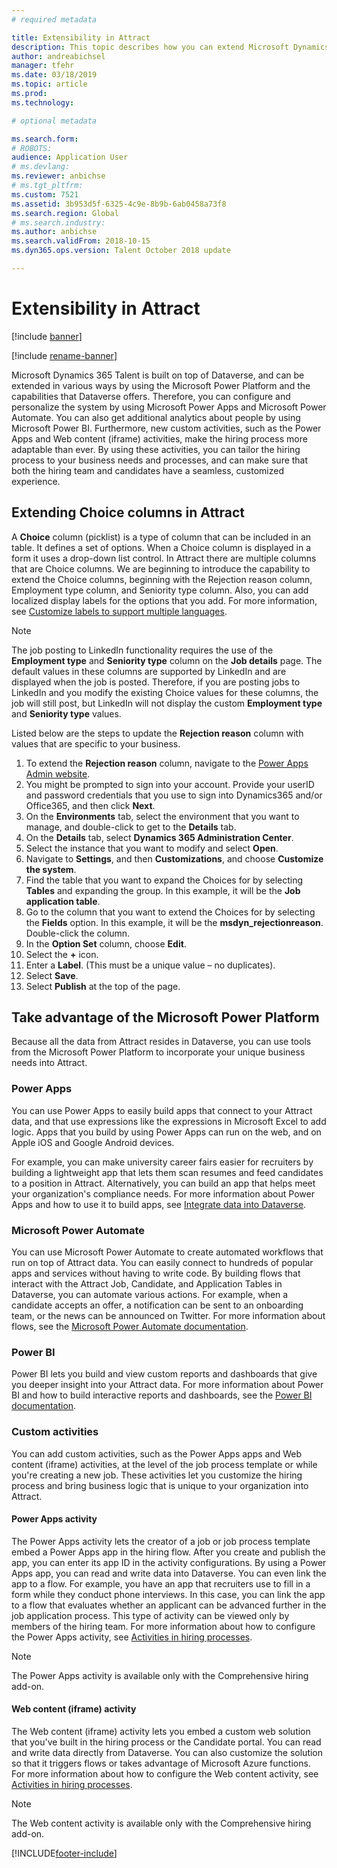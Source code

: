 ```yaml
---
# required metadata

title: Extensibility in Attract
description: This topic describes how you can extend Microsoft Dynamics 365 Talent - Attract by using the Microsoft Power platform.
author: andreabichsel
manager: tfehr
ms.date: 03/18/2019
ms.topic: article
ms.prod: 
ms.technology: 

# optional metadata

ms.search.form: 
# ROBOTS: 
audience: Application User
# ms.devlang: 
ms.reviewer: anbichse
# ms.tgt_pltfrm: 
ms.custom: 7521
ms.assetid: 3b953d5f-6325-4c9e-8b9b-6ab0458a73f8
ms.search.region: Global
# ms.search.industry: 
ms.author: anbichse
ms.search.validFrom: 2018-10-15
ms.dyn365.ops.version: Talent October 2018 update

---
```


# Extensibility in Attract

[!include [banner](includes/banner.md)]

[!include [rename-banner](~/includes/cc-data-platform-banner.md)]

Microsoft Dynamics 365 Talent is built on top of Dataverse, and can be extended in various ways by using the Microsoft Power Platform and the capabilities that Dataverse offers. Therefore, you can configure and personalize the system by using Microsoft Power Apps and Microsoft Power Automate. You can also get additional analytics about people by using Microsoft Power BI. Furthermore, new custom activities, such as the Power Apps and Web content (iframe) activities, make the hiring process more adaptable than ever. By using these activities, you can tailor the hiring process to your business needs and processes, and can make sure that both the hiring team and candidates have a seamless, customized experience.

## Extending Choice columns in Attract

A **Choice** column (picklist) is a type of column that can be included in an table. It defines a set of options. When a Choice column is displayed in a form it uses a drop-down list control.  In Attract there are multiple columns that are Choice columns.  We are beginning to introduce the capability to extend the Choice columns, beginning with the Rejection reason column, Employment type column, and Seniority type column.   Also, you can add localized display labels for the options that you add. For more information, see [Customize labels to support multiple languages](https://docs.microsoft.com/powerapps/developer/common-data-service/customize-labels-support-multiple-languages).

> [!NOTE]
> The job posting to LinkedIn functionality requires the use of the **Employment type** and **Seniority type** column on the **Job details** page. The default values in these columns are supported by LinkedIn and are displayed when the job is posted. Therefore, if you are posting jobs to LinkedIn and you modify the existing Choice values for these columns, the job will still post, but LinkedIn will not display the custom **Employment type** and **Seniority type** values.  

Listed below are the steps to update the **Rejection reason** column with values that are specific to your business.  

1. To extend the **Rejection reason** column, navigate to the [Power Apps Admin website](https://admin.powerapps.com).
2. You might be prompted to sign into your account. Provide your userID and password credentials that you use to sign into Dynamics365 and/or Office365, and then click **Next**.
3. On the **Environments** tab, select the environment that you want to manage, and double-click to get to the **Details** tab.
4. On the **Details** tab, select **Dynamics 365 Administration Center**.
5. Select the instance that you want to modify and select **Open**.
6. Navigate to **Settings**, and then **Customizations**, and choose **Customize the system**.
7. Find the table that you want to expand the Choices for by selecting **Tables** and expanding the group. In this example, it will be the **Job application table**.
8. Go to the column that you want to extend the Choices for by selecting the **Fields** option. In this example, it will be the **msdyn_rejectionreason**. Double-click the column.
9. In the **Option Set** column, choose **Edit**.
10. Select the **+** icon.
11. Enter a **Label**.  (This must be a unique value – no duplicates).
12. Select **Save**.
13. Select **Publish** at the top of the page.

## Take advantage of the Microsoft Power Platform 

Because all the data from Attract resides in Dataverse, you can use tools from the Microsoft Power Platform to incorporate your unique business needs into Attract.

### Power Apps

You can use Power Apps to easily build apps that connect to your Attract data, and that use expressions like the expressions in Microsoft Excel to add logic. Apps that you build by using Power Apps can run on the web, and on Apple iOS and Google Android devices.

For example, you can make university career fairs easier for recruiters by building a lightweight app that lets them scan resumes and feed candidates to a position in Attract. Alternatively, you can build an app that helps meet your organization's compliance needs. For more information about Power Apps and how to use it to build apps, see [Integrate data into Dataverse](https://docs.microsoft.com/powerapps).

### Microsoft Power Automate 

You can use Microsoft Power Automate to create automated workflows that run on top of Attract data. You can easily connect to hundreds of popular apps and services without having to write code. By building flows that interact with the Attract Job, Candidate, and Application Tables in Dataverse, you can automate various actions. For example, when a candidate accepts an offer, a notification can be sent to an onboarding team, or the news can be announced on Twitter. For more information about flows, see the [Microsoft Power Automate documentation](https://docs.microsoft.com/flow/).

### Power BI

Power BI lets you build and view custom reports and dashboards that give you deeper insight into your Attract data. For more information about Power BI and how to build interactive reports and dashboards, see the [Power BI documentation](https://docs.microsoft.com/power-bi/).

### Custom activities 

You can add custom activities, such as the Power Apps apps and Web content (iframe) activities, at the level of the job process template or while you're creating a new job. These activities let you customize the hiring process and bring business logic that is unique to your organization into Attract.

#### Power Apps activity 

The Power Apps activity lets the creator of a job or job process template embed a Power Apps app in the hiring flow. After you create and publish the app, you can enter its app ID in the activity configurations. By using a Power Apps app, you can read and write data into Dataverse. You can even link the app to a flow. For example, you have an app that recruiters use to fill in a form while they conduct phone interviews. In this case, you can link the app to a flow that evaluates whether an applicant can be advanced further in the job application process. This type of activity can be viewed only by members of the hiring team. For more information about how to configure the Power Apps activity, see [Activities in hiring processes](./activities-attract.md).

> [!NOTE]
> The Power Apps activity is available only with the Comprehensive hiring add-on.

#### Web content (iframe) activity

The Web content (iframe) activity lets you embed a custom web solution that you've built in the hiring process or the Candidate portal. You can read and write data directly from Dataverse. You can also customize the solution so that it triggers flows or takes advantage of Microsoft Azure functions. For more information about how to configure the Web content activity, see [Activities in hiring processes](./activities-attract.md).

> [!NOTE]
> The Web content activity is available only with the Comprehensive hiring add-on.


[!INCLUDE[footer-include](../includes/footer-banner.md)]